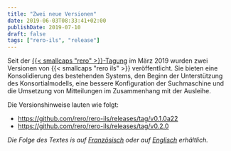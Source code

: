 ```yaml
---
title: "Zwei neue Versionen"
date: 2019-06-03T08:33:41+02:00
publishDate: 2019-07-10
draft: false 
tags: ["rero-ils", "release"]
---
```


Seit der [{{< smallcaps "rero" >}}-Tagung](https://www.rero.ch/page.php?section=communique&pageid=reroday2019_de) im März 2019 wurden zwei Versionen von {{< smallcaps "rero ils" >}} veröffentlicht. Sie bieten eine Konsolidierung des bestehenden Systems, den Beginn der Unterstützung des Konsortialmodells, eine bessere Konfiguration der Suchmaschine und die Umsetzung von Mitteilungen im Zusammenhang mit der Ausleihe.

Die Versionshinweise lauten wie folgt:

- https://github.com/rero/rero-ils/releases/tag/v0.1.0a22
- https://github.com/rero/rero-ils/releases/tag/v0.2.0

*Die Folge des Textes is auf [Französisch](/releases-v0.1.0a22-v0.2.0) oder auf [Englisch](/en/releases-v0.1.0a22-v0.2.0) erhältlich.*

<!--more-->
